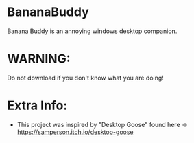 # BananaBuddy
Banana Buddy is an annoying windows desktop companion. 

# WARNING: 
Do not download if you don't know what you are doing!

# Extra Info:
* This project was inspired by "Desktop Goose" found here -> https://samperson.itch.io/desktop-goose
